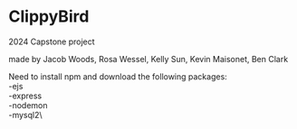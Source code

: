 # ClippyBird
2024 Capstone project

made by Jacob Woods, Rosa Wessel, Kelly Sun, Kevin Maisonet, Ben Clark


Need to install npm and download the following packages:\
-ejs\
-express\
-nodemon\
-mysql2\